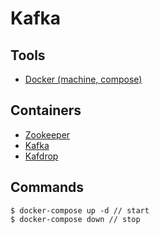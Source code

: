 # Kafka

## Tools
+ [Docker (machine, compose)](https://www.docker.com/get-started)

## Containers
+ [Zookeeper](https://hub.docker.com/r/wurstmeister/zookeeper/)
+ [Kafka](https://hub.docker.com/r/wurstmeister/kafka)
+ [Kafdrop](https://hub.docker.com/r/obsidiandynamics/kafdrop)

## Commands
```
$ docker-compose up -d // start
$ docker-compose down // stop
```